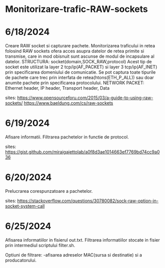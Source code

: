# Monitorizare-trafic-RAW-sockets

# 6/18/2024
Creare RAW socket si capturare pachete.
Monitorizarea traficului in retea folosind RAW sockets ofera acces asupra datelor de retea primite si transmise, care in mod obisnuit sunt ascunse de modul de incapsulare al datelor.
STRUCTURA: socket(domain,SOCK_RAW,protocol)
Acest tip de socket este utilizat la layer 2 tcp/ip(AF_PACKET) si layer 3 tcp/ip(AF_INET) prin specificarea domeniului de comunicatie. 
Se pot captura toate tipurile de pachete care trec prin interfata de retea(htons(ETH_P_ALL)) sau doar anumite pachete prin specificarea protocolului.
NETWORK PACKET: Ethernet header, IP header, Transport header, Data

sites: https://www.opensourceforu.com/2015/03/a-guide-to-using-raw-sockets/
       https://www.baeldung.com/cs/raw-sockets

# 6/19/2024
Afisare informatii.
Filtrarea pachetelor in functie de protocol.

sites: https://gist.github.com/miraigajettolab/a0f8d3ae1014663ef7769bd74cc9a036

# 6/20/2024
Prelucrarea corespunzatoare a pachetelor.

sites: https://stackoverflow.com/questions/30780082/sock-raw-option-in-socket-system-call

# 6/25/2024
Afisarea informatiilor in fisierul out.txt.
Filtrarea informatiilor stocate in fisier prin intermediul scriptului filter.sh.

Optiuni de filtrare: 
-afisarea adreselor MAC(sursa si destinatie) si a producatorului.

